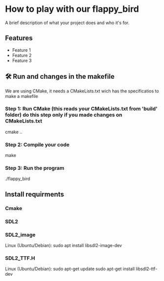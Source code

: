 # How to play with our flappy_bird
A brief description of what your project does and who it's for.

## Features
- Feature 1
- Feature 2
- Feature 3

## 🛠️ Run and changes in the makefile

We are using CMake, it needs a CMakeLists.txt wich has the specificatios to make a makefile

### Step 1: Run CMake (this reads your CMakeLists.txt from 'build' folder) do this step only if you made changes on CMakeLists.txt
cmake ..

### Step 2: Compile your code
make

### Step 3: Run the program
./flappy_bird

## Install requirments

### Cmake

### SDL2

### SDL2_image
Linux (Ubuntu/Debian):
sudo apt install libsdl2-image-dev

### SDL2_TTF.H
Linux (Ubuntu/Debian):
sudo apt-get update
sudo apt-get install libsdl2-ttf-dev
